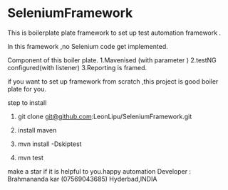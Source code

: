 # SeleniumFramework

This is boilerplate  plate framework to set up test automation framework .

In this framework ,no Selenium code  get implemented.

Component of this boiler plate.
  1.Mavenised (with parameter )
  2.testNG configured(with listener)
  3.Reporting is framed.
  
if you want to set up framework from scratch ,this project is good boiler plate for you.

step to install 
1. git clone git@github.com:LeonLipu/SeleniumFramework.git

2. install maven

3. mvn install -Dskiptest

4. mvn test

make a star if it is helpful to you.happy automation
Developer :
Brahmananda kar
(07569043685)
Hyderbad,INDIA

